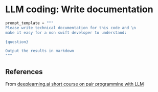 # LLM coding: Write documentation

```python
prompt_template = """
Please write technical documentation for this code and \n
make it easy for a non swift developer to understand:

{question}

Output the results in markdown
"""
```

## References
From [deeplearning.ai short course on pair programmine with LLM](https://learn.deeplearning.ai/pair-programming-llm)

